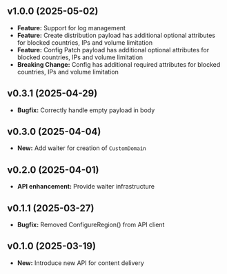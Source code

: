## v1.0.0 (2025-05-02)
- **Feature:** Support for log management
- **Feature:** Create distribution payload has additional optional attributes for blocked countries, IPs and volume limitation
- **Feature:** Config Patch payload has additional optional attributes for blocked countries, IPs and volume limitation
- **Breaking Change:** Config has additional required attributes for blocked countries, IPs and volume limitation

## v0.3.1 (2025-04-29)
- **Bugfix:** Correctly handle empty payload in body

## v0.3.0 (2025-04-04)
- **New:** Add waiter for creation of `CustomDomain`

## v0.2.0 (2025-04-01)
- **API enhancement:** Provide waiter infrastructure

## v0.1.1 (2025-03-27)
- **Bugfix:** Removed ConfigureRegion() from API client

## v0.1.0 (2025-03-19)
- **New:** Introduce new API for content delivery
